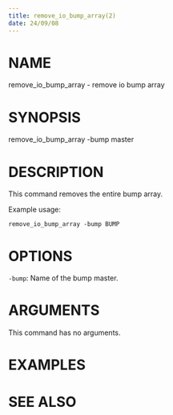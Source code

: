 ```yaml
---
title: remove_io_bump_array(2)
date: 24/09/08
---
```


# NAME

remove_io_bump_array - remove io bump array

# SYNOPSIS

remove_io_bump_array 
    -bump master


# DESCRIPTION

This command removes the entire bump array.

Example usage:

```
remove_io_bump_array -bump BUMP
```

# OPTIONS

`-bump`:  Name of the bump master.

# ARGUMENTS

This command has no arguments.

# EXAMPLES

# SEE ALSO

